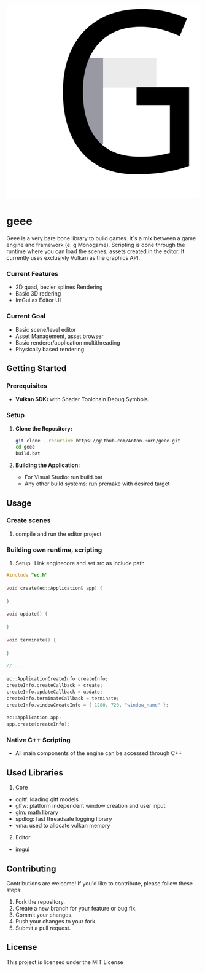 ![image](logo.svg)

# geee

Geee is a very bare bone library to build games. 
It´s a mix between a game engine and framework (e. g Monogame).
Scripting is done through the runtime where you can load the scenes, assets created in the editor.
It currently uses exclusivly Vulkan as the graphics API. 


### Current Features

- 2D quad, bezier splines Rendering
- Basic 3D redering 
- ImGui as Editor UI

### Current Goal

- Basic scene/level editor
- Asset Management, asset browser
- Basic renderer/application multithreading
- Physically based rendering

## Getting Started

### Prerequisites

- **Vulkan SDK:** with Shader Toolchain Debug Symbols.

### Setup

1. **Clone the Repository:** 
    ```bash
    git clone --recursive https://github.com/Anton-Horn/geee.git
    cd geee
    build.bat
    ```

2. **Building the Application:**
   - For Visual Studio: run build.bat
   - Any other build systems: run premake with desired target

## Usage

### Create scenes

1. compile and run the editor project

### Building own runtime, scripting

1. Setup
   -Link enginecore and set src as include path

```cpp
#include "ec.h"

void create(ec::Application& app) {

}

void update() {

}

void terminate() {

}

// ...

ec::ApplicationCreateInfo createInfo;
createInfo.createCallback = create;
createInfo.updateCallback = update;
createInfo.terminateCallback = terminate;
createInfo.windowCreateInfo = { 1280, 720, "window_name" };

ec::Application app;
app.create(createInfo);
```

### Native C++ Scripting

- All main components of the engine can be accessed through C++ 

## Used Libraries

1. Core

- cgltf: loading gltf models
- glfw: platform independent window creation and user input
- glm: math library
- spdlog: fast threadsafe logging library
- vma: used to allocate vulkan memory

2. Editor

- imgui

## Contributing

Contributions are welcome! If you'd like to contribute, please follow these steps:

1. Fork the repository.
2. Create a new branch for your feature or bug fix.
3. Commit your changes.
4. Push your changes to your fork.
5. Submit a pull request.

## License

This project is licensed under the MIT License
